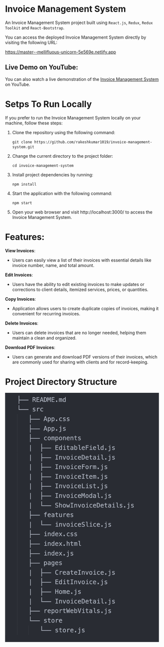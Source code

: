 # Invoice Management System
An Invoice Management System project built using `React.js`, `Redux`, `Redux Toolkit` and `React-Bootstrap`.

You can access the deployed Invoice Management System directly by visiting the following URL:

https://master--mellifluous-unicorn-5e569e.netlify.app

## Live Demo on YouTube: 
You can also watch a live demonstration of the [Invoice Management System](https://www.youtube.com/watch?v=kfnePb4YsJU) on YouTube.


# Setps To Run Locally
If you prefer to run the Invoice Management System locally on your machine, follow these steps:

1. Clone the repository using the following command:
    ```
    git clone https://github.com/rakeshkumar1019/invoice-management-system.git
    ```
2. Change the current directory to the project folder:
    ```
    cd invoice-management-system
    ```
3. Install project dependencies by running:
    ```
    npm install
    ```
4. Start the application with the following command:
    ```
    npm start
    ```
5. Open your web browser and visit http://localhost:3000/ to access the Invoice Management System.

# Features:
**View Invoices**: 
- Users can easily view a list of their invoices with essential details like invoice number, name, and total amount.

**Edit Invoices**:
- Users have the ability to edit existing invoices to make updates or corrections to client details, itemized services, prices, or quantities.

**Copy Invoices**:
- Application allows users to create duplicate copies of invoices, making it convenient for recurring invoices.

**Delete Invoices**:
- Users can delete invoices that are no longer needed, helping them maintain a clean and organized.

**Download PDF Invoices**:
- Users can generate and download PDF versions of their invoices, which are commonly used for sharing with clients and for record-keeping.

# Project Directory Structure
![Project Directory Structure](images/project_structure.png)

